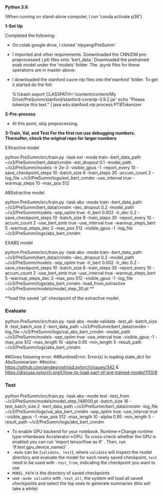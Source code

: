 **Python 3.6**: 

(When running on stand-alone computer, I run 'conda activate p36')

**1-Set Up**

Completed the following:
- On colab google drive, I cloned 'nlpyang/PreSumm' 
- I imported and other requirements. Doewnloaded the CNN/DM pre-preprocessed  (.pt) files onto  'bert_data.' Downloaded the pretrained exab model under the 'models' folder.  The .ipynb files for these operations are in master above. 
- I downloaded the stanford cuore nlp files into the'stanford' folder. To get it started do the foll: 

  %%bash
  export CLASSPATH='/content/content/My Drive/PreSumm/stanford/stanford-corenlp-3.9.2.jar'
  echo "Please tokenize this text." | java edu.stanford.nlp.process.PTBTokenizer

**2-Pre-process**

- At this point, skip preprocessing. 
 
**3-Train, Val, and Test** 
**For the first run use debugging numbers. Thereafter, check the original repo for larger numbers**


EXtractive model

python PreSumm/src/train.py -task ext -mode train -bert_data_path ~/o3/PreSumm/bert_data/cnndm -ext_dropout 0.1 -model_path ~/o3/PreSumm/models -lr 2e-3 -visible_gpus -1 -report_every 10 -save_checkpoint_steps 10 -batch_size 8 -train_steps 30 -accum_count 2 -log_file ~/o3/PreSumm/logs/ext_bert_cnndm -use_interval true -warmup_steps 10 -max_pos 512

ABSstractive model

python PreSumm/src/train.py -task abs -mode train -bert_data_path ~/o3/PreSumm/bert_data/cnndm -dec_dropout 0.2 -model_path ~/o3/PreSumm/models -sep_optim true -lr_bert 0.002 -lr_dec 0.2 -save_checkpoint_steps 10 -batch_size 8 -train_steps 30 -report_every 10 -accum_count 2 -use_bert_emb true -use_interval true -warmup_steps_bert 5 -warmup_steps_dec 2 -max_pos 512 -visible_gpus -1 -log_file ~/o3/PreSumm/logs/abs_bert_cnndm

EXABS model

python PreSumm/src/train.py  -task abs -mode train -bert_data_path ~/o3/PreSumm/bert_data/cnndm -dec_dropout 0.2  -model_path ~/o3/PreSumm/models -sep_optim true -lr_bert 0.002 -lr_dec 0.2 -save_checkpoint_steps 10 -batch_size 8 -train_steps 30 -report_every 10 -accum_count 2 -use_bert_emb true -use_interval true -warmup_steps_bert 5 -warmup_steps_dec 2 -max_pos 512 -visible_gpus -1 -log_file ~/o3/PreSumm/logs/abs_bert_cnndm  -load_from_extractive ~/o3/PreSumm/models/model_step_30.pt **

**load the saved '.pt' checkpoint of the extractive model.

### Evaluate
python PreSumm/src/train.py -task abs -mode validate -test_all -batch_size 8 -test_batch_size 2 -bert_data_path ~/o3/PreSumm/bert_data/cnndm -log_file ~/o3/PreSumm/logs/val_abs_bert_cnndm -model_path ~/o3/PreSumm/models -sep_optim true -use_interval true -visible_gpus -1 -max_pos 512 -max_length 10 -alpha 0.95 -min_length 5 -result_path ~/o3/PreSumm/logs/abs_bert_cnndm

##Gives folowing error:
##RuntimeError: Error(s) in loading state_dict for AbsSummarizer:
##solns: https://github.com/amdegroot/ssd.pytorch/issues/342 & https://discuss.pytorch.org/t/how-to-load-part-of-pre-trained-model/1113/8

### Test
python PreSumm/src/train.py -task abs -mode test -test_from ~/o3/PreSumm/models/model_step_148000.pt -batch_size 16 -test_batch_size 2 -bert_data_path ~/o3/PreSumm/bert_data/cnndm -log_file ~/o3/PreSumm/logs/val_abs_bert_cnndm -sep_optim true -use_interval true -visible_gpus -1 -max_pos 512 -max_length 10 -alpha 0.95 -min_length 5 -result_path ~/o3/PreSumm/logs/abs_bert_cnndm 

* To enable GPU backend for your notebook. Runtime->Change runtime type->Hardware Accelerator->GPU. To cross-check whether the GPU is enabled you can run 'import tensorflow as tf' . Then, run 'tf.test.gpu_device_name()' .
* `-mode` can be {`validate, test`}, where `validate` will inspect the model directory and evaluate the model for each newly saved checkpoint, `test` need to be used with `-test_from`, indicating the checkpoint you want to use
* `MODEL_PATH` is the directory of saved checkpoints
* use `-mode valiadte` with `-test_all`, the system will load all saved checkpoints and select the top ones to generate summaries (this will take a while)


